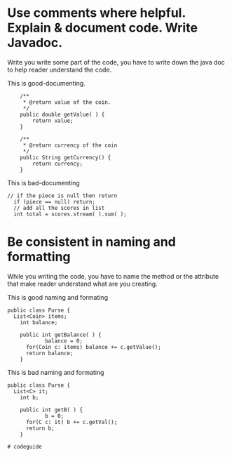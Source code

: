 # Use comments where helpful. Explain & document code. Write Javadoc.
Write you write some part of the code, you have to write down the java doc to help reader understand the code.

This is good-documenting.
```
	/**
	 * @return value of the coin.
	 */
	public double getValue( ) {
		return value;
	} 

	/**
	 * @return currency of the coin
	 */
	public String getCurrency() {
		return currency;
	}

```

This is bad-documenting
```
// if the piece is null then return
  if (piece == null) return;
  // add all the scores in list
  int total = scores.stream( ).sum( );

```


# Be consistent in naming and formatting
While you writing the code, you have to name the method or the attribute that make reader understand what are you creating.

This is good naming and formating	
```
public class Purse {
  List<Coin> items;
	int balance;

	public int getBalance( ) {
			balance = 0;
      for(Coin c: items) balance += c.getValue();
      return balance;
	}	
```
This is bad naming and formating
```
public class Purse {
  List<C> it;
	int b;

	public int getB( ) {
			b = 0;
      for(C c: it) b += c.getVal();
      return b;
	}	
```

	# codeguide
